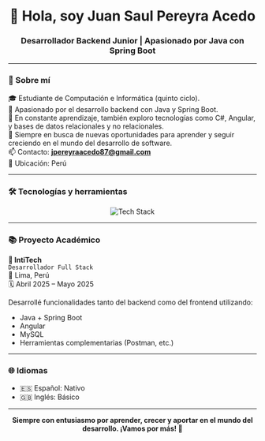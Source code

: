 <h1 align="center">👋 Hola, soy Juan Saul Pereyra Acedo</h1>
<h3 align="center">Desarrollador Backend Junior | Apasionado por Java con Spring Boot</h3>

---

### 🧾 Sobre mí

🎓 Estudiante de Computación e Informática (quinto ciclo).  
🚀 Apasionado por el desarrollo backend con Java y Spring Boot.  
🧠 En constante aprendizaje, también exploro tecnologías como C#, Angular, y bases de datos relacionales y no relacionales.  
🌱 Siempre en busca de nuevas oportunidades para aprender y seguir creciendo en el mundo del desarrollo de software.  
📫 Contacto: **jpereyraacedo87@gmail.com**  
📍 Ubicación: Perú

---

### 🛠️ Tecnologías y herramientas

<div align="center">
  <img src="https://skillicons.dev/icons?i=java,spring,cs,dotnet,angular,html,css,js,mysql,mongodb,postman,kotlin" alt="Tech Stack" />
</div>

---

### 📚 Proyecto Académico

**💼 IntiTech**  
`Desarrollador Full Stack`  
📍 Lima, Perú  
🗓️ Abril 2025 – Mayo 2025  

Desarrollé funcionalidades tanto del backend como del frontend utilizando:  
- Java + Spring Boot  
- Angular  
- MySQL  
- Herramientas complementarias (Postman, etc.)

---

### 🌐 Idiomas

- 🇪🇸 Español: Nativo  
- 🇬🇧 Inglés: Básico

---

<div align="center">
  <strong>Siempre con entusiasmo por aprender, crecer y aportar en el mundo del desarrollo. ¡Vamos por más! 🚀</strong>
</div>
